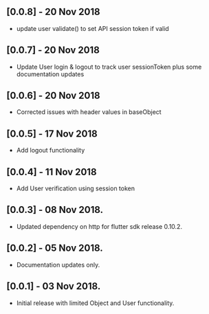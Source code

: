 ## [0.0.8] - 20 Nov 2018

* update user validate() to set API session token if valid

## [0.0.7] - 20 Nov 2018

* Update User login & logout to track user sessionToken plus some documentation updates

## [0.0.6] - 20 Nov 2018

* Corrected issues with header values in baseObject

## [0.0.5] - 17 Nov 2018

* Add logout functionality

## [0.0.4] - 11 Nov 2018

* Add User verification using session token

## [0.0.3] - 08 Nov 2018.

* Updated dependency on http  for flutter sdk release 0.10.2.

## [0.0.2] - 05 Nov 2018.

* Documentation updates only.

## [0.0.1] - 03 Nov 2018.

* Initial release with limited Object and User functionality.
